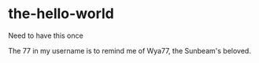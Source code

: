 # the-hello-world
Need to have this once

The 77 in my username is to remind me of Wya77, the Sunbeam's beloved.
